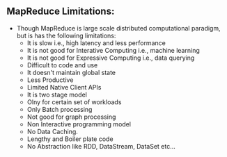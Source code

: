 ## MapReduce Limitations:

* Though MapReduce is large scale distributed computational paradigm, but is has the following limitations:
  * It is slow i.e., high latency and less performance
  * It is not good for Interative Computing i.e., machine learning
  * It is not good for Expressive Computing i.e., data querying
  * Difficult to code and use
  * It doesn't maintain global state
  * Less Productive
  * Limited Native Client APIs
  * It is two stage model
  * Olny for certain set of workloads
  * Only Batch processing
  * Not good for graph processing
  * Non Interactive programming model
  * No Data Caching.
  * Lengthy and Boiler plate code
  * No Abstraction like RDD, DataStream, DataSet etc...
